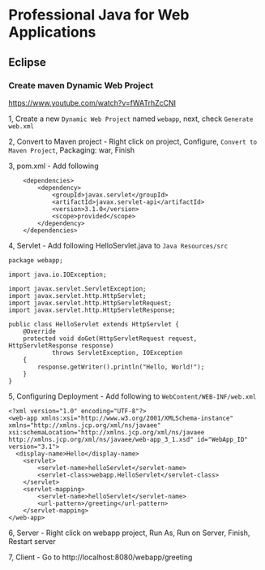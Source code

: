 # Professional Java for Web Applications

## Eclipse

### Create maven Dynamic Web Project

https://www.youtube.com/watch?v=fWATrhZcCNI

1, Create a new `Dynamic Web Project` named `webapp`, next, check `Generate web.xml`

2, Convert to Maven project - Right click on project, Configure, `Convert to Maven Project`, Packaging: war, Finish

3, pom.xml - Add following

```
    <dependencies>
        <dependency>
            <groupId>javax.servlet</groupId>
            <artifactId>javax.servlet-api</artifactId>
            <version>3.1.0</version>
            <scope>provided</scope>
        </dependency>
    </dependencies>
```

4, Servlet - Add following HelloServlet.java to `Java Resources/src`

```
package webapp;

import java.io.IOException;

import javax.servlet.ServletException;
import javax.servlet.http.HttpServlet;
import javax.servlet.http.HttpServletRequest;
import javax.servlet.http.HttpServletResponse;

public class HelloServlet extends HttpServlet {
    @Override
    protected void doGet(HttpServletRequest request, HttpServletResponse response)
            throws ServletException, IOException
    {
        response.getWriter().println("Hello, World!");
    }
}
```

5, Configuring Deployment - Add following to `WebContent/WEB-INF/web.xml`

```
<?xml version="1.0" encoding="UTF-8"?>
<web-app xmlns:xsi="http://www.w3.org/2001/XMLSchema-instance" xmlns="http://xmlns.jcp.org/xml/ns/javaee" xsi:schemaLocation="http://xmlns.jcp.org/xml/ns/javaee http://xmlns.jcp.org/xml/ns/javaee/web-app_3_1.xsd" id="WebApp_ID" version="3.1">
  <display-name>Hello</display-name>
    <servlet>
        <servlet-name>helloServlet</servlet-name>
        <servlet-class>webapp.HelloServlet</servlet-class>
    </servlet>
    <servlet-mapping>
        <servlet-name>helloServlet</servlet-name>
        <url-pattern>/greeting</url-pattern>
    </servlet-mapping>
</web-app>
```

6, Server - Right click on webapp project, Run As, Run on Server, Finish, Restart server

7, Client - Go to http://localhost:8080/webapp/greeting

